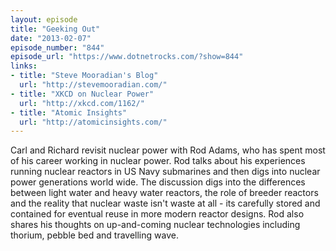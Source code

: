 ```yaml
---
layout: episode
title: "Geeking Out"
date: "2013-02-07"
episode_number: "844"
episode_url: "https://www.dotnetrocks.com/?show=844"
links:
- title: "Steve Mooradian's Blog"
  url: "http://stevemooradian.com/"
- title: "XKCD on Nuclear Power"
  url: "http://xkcd.com/1162/"
- title: "Atomic Insights"
  url: "http://atomicinsights.com/"
---
```


Carl and Richard revisit nuclear power with Rod Adams, who has spent most of his career working in nuclear power. Rod talks about his experiences running nuclear reactors in US Navy submarines and then digs into nuclear power generations world wide. The discussion digs into the differences between light water and heavy water reactors, the role of breeder reactors and the reality that nuclear waste isn't waste at all - its carefully stored and contained for eventual reuse in more modern reactor designs. Rod also shares his thoughts on up-and-coming nuclear technologies including thorium, pebble bed and travelling wave.
